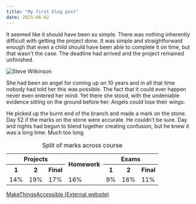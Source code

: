 ```yaml
---
title: "My first blog post"
date: 2025-06-02
---
```


It seemed like it should have been so simple. There was nothing inherently difficult with getting the project done. It was simple and straightforward enough that even a child should have been able to complete it on time, but that wasn't the case. The deadline had arrived and the project remained unfinished.

![Steve Wilkinson](../../../images/scw.png)

She had been an angel for coming up on 10 years and in all that time nobody had told her this was possible. The fact that it could ever happen never even entered her mind. Yet there she stood, with the undeniable evidence sitting on the ground before her. Angels could lose their wings.

He picked up the burnt end of the branch and made a mark on the stone. Day 52 if the marks on the stone were accurate. He couldn't be sure. Day and nights had begun to blend together creating confusion, but he knew it was a long time. Much too long.

<table>
  <caption>Split of marks across course</caption>
  <tr>
    <th colspan="3" id="p">Projects</th>
    <th rowspan="2" id="hw">Homework</th>
    <th colspan="3" id="e">Exams</th>
  </tr>
  <tr>
    <th id="e1" headers="e">1</th>
    <th id="e2" headers="e">2</th>
    <th id="ef" headers="e">Final</th>
    <th id="p1" headers="p">1</th>
    <th id="p2" headers="p">2</th>
    <th id="pf" headers="p">Final</th>
  </tr>
  <tr>
    <td headers="e e1">14%</td>
    <td headers="e e2">19%</td>
    <td headers="e ef">17%</td>
    <td headers="hw">16%</td>
    <td headers="p p1">9%</td>
    <td headers="p p2">16%</td>
    <td headers="p pf">11%</td>
  </tr>
</table>

[MakeThingsAccessible (External website)](https://www.makethingsaccessible.com/)
